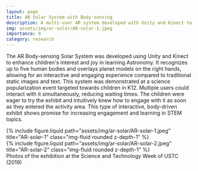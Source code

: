```yaml
---
layout: page
title: AR Solar System with Body-sensing
description: A multi-user AR system developed with Unity and Kinect to interact with our solar system
img: assets/img/ar-solar/AR-solar-1.jpeg
importance: 9
category: research
---
```


The AR Body-sensing Solar System was developed using Unity and Kinect to enhance children's interest and joy in learning Astronomy. It recognizes up to five human bodies and overlays planet models on the right hands, allowing for an interactive and engaging experience compared to traditional static images and text. This system was demonstrated at a science popularization event targeted towards children in K12. Multiple users could interact with it simultaneously, reducing waiting times. The children were eager to try the exhibit and intuitively knew how to engage with it as soon as they entered the activity area. This type of interactive, body-driven exhibit shows promise for increasing engagement and learning in STEM topics.

<div class="row">
    <div class="col-sm mt-3 mt-md-0">
        {% include figure.liquid path="assets/img/ar-solar/AR-solar-1.jpeg" title="AR-solar-1" class="img-fluid rounded z-depth-1" %}
    </div>
    <div class="col-sm mt-3 mt-md-0">
        {% include figure.liquid path="assets/img/ar-solar/AR-solar-2.jpeg" title="AR-solar-2" class="img-fluid rounded z-depth-1" %}
    </div>
</div>
<div class="caption">
    Photos of the exhibition at the Science and Technology Week of USTC (2019)
</div>